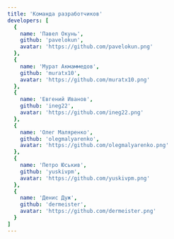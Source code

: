 ```yaml
---
title: 'Команда разработчиков'
developers: [
  {
    name: 'Павел Окунь',
    github: 'pavelokun',
    avatar: 'https://github.com/pavelokun.png'
  },
  {
    name: 'Мурат Акмаммедов',
    github: 'muratx10',
    avatar: 'https://github.com/muratx10.png'
  },
  {
    name: 'Евгений Иванов',
    github: 'ineg22',
    avatar: 'https://github.com/ineg22.png'
  },
  {
    name: 'Олег Маляренко',
    github: 'olegmalyarenko',
    avatar: 'https://github.com/olegmalyarenko.png'
  },
  {
    name: 'Петро Юськив',
    github: 'yuskivpm',
    avatar: 'https://github.com/yuskivpm.png'
  },
  {
    name: 'Денис Дуж',
    github: 'dermeister',
    avatar: 'https://github.com/dermeister.png'
  }
]
---
```

